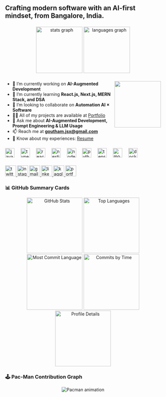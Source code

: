 <h2 align="left">Crafting modern software with an AI-first mindset, from Bangalore, India.</h2>

###

<div align="center">
  <img src="https://github-readme-stats.vercel.app/api?username=gouthamjs30&count_private=true&show_icons=true&theme=dracula&hide_border=false&include_all_commits=true&token=PAT_1" height="150" alt="stats graph" />
  <img src="https://github-readme-stats.vercel.app/api/top-langs?username=gouthamjs30&locale=en&hide_title=false&layout=compact&card_width=320&langs_count=6&theme=dracula&hide_border=false&token=PAT_1" height="150" alt="languages graph" />
</div>


###

<img align="right" height="150" src="https://i.imgflip.com/65efzo.gif"  />

###

- 🔭 I’m currently working on **AI-Augmented Development**  
- 🌱 I’m currently learning **React.js, Next.js, MERN Stack, and DSA**  
- 👯 I’m looking to collaborate on **Automation AI × Software**  
- 👨‍💻 All of my projects are available at [Portfolio](https://goutham-singh-protoflio.vercel.app/)  
- 💬 Ask me about **AI-Augmented Development, Prompt Engineering & LLM Usage**  
- 📫 Reach me at **goutham.jsx@gmail.com**  
- 📄 Know about my experiences: [Resume](https://resume.tiiny.site/)  

###

<div align="left">
  <img src="https://cdn.jsdelivr.net/gh/devicons/devicon/icons/javascript/javascript-original.svg" height="30" alt="javascript logo"  />
  <img width="12" />
  <img src="https://cdn.jsdelivr.net/gh/devicons/devicon/icons/typescript/typescript-original.svg" height="30" alt="typescript logo"  />
  <img width="12" />
  <img src="https://cdn.jsdelivr.net/gh/devicons/devicon/icons/react/react-original.svg" height="30" alt="react logo"  />
  <img width="12" />
  <img src="https://cdn.jsdelivr.net/gh/devicons/devicon/icons/nextjs/nextjs-original.svg" height="30" alt="nextjs logo"  />
  <img width="12" />
  <img src="https://cdn.jsdelivr.net/gh/devicons/devicon/icons/nodejs/nodejs-original.svg" height="30" alt="nodejs logo"  />
  <img width="12" />
  <img src="https://cdn.jsdelivr.net/gh/devicons/devicon/icons/python/python-original.svg" height="30" alt="python logo"  />
  <img width="12" />
  <img src="https://cdn.jsdelivr.net/gh/devicons/devicon/icons/tensorflow/tensorflow-original.svg" height="30" alt="tensorflow logo"  />
  <img width="12" />
  <img src="https://cdn.jsdelivr.net/gh/devicons/devicon/icons/mongodb/mongodb-original.svg" height="30" alt="mongodb logo"  />
  <img width="12" />
  <img src="https://cdn.jsdelivr.net/gh/devicons/devicon/icons/docker/docker-original.svg" height="30" alt="docker logo"  />
</div>

###

<div align="left">
  <a href="https://twitter.com/goutham__singh" target="_blank">
    <img src="https://img.shields.io/static/v1?message=Twitter&logo=twitter&label=&color=1DA1F2&logoColor=white&labelColor=&style=for-the-badge" height="35" alt="twitter logo"  />
  </a>
  <a href="https://instagram.com/gouthamm_30" target="_blank">
    <img src="https://img.shields.io/static/v1?message=Instagram&logo=instagram&label=&color=E4405F&logoColor=white&labelColor=&style=for-the-badge" height="35" alt="instagram logo"  />
  </a>
  <a href="mailto:goutham.jsx@gmail.com" target="_blank">
    <img src="https://img.shields.io/static/v1?message=Gmail&logo=gmail&label=&color=D14836&logoColor=white&labelColor=&style=for-the-badge" height="35" alt="gmail logo"  />
  </a>
  <a href="https://www.linkedin.com/in/goutham-singh-" target="_blank">
    <img src="https://img.shields.io/static/v1?message=LinkedIn&logo=linkedin&label=&color=0077B5&logoColor=white&labelColor=&style=for-the-badge" height="35" alt="linkedin logo"  />
  </a>
  <a href="https://kaggle.com/goutham645" target="_blank">
    <img src="https://img.shields.io/static/v1?message=Kaggle&logo=kaggle&label=&color=20BEFF&logoColor=white&labelColor=&style=for-the-badge" height="35" alt="kaggle logo"  />
  </a>
  <a href="https://goutham-singh-protoflio.vercel.app/" target="_blank">
    <img src="https://img.shields.io/static/v1?message=Portfolio&logo=google-chrome&label=&color=4285F4&logoColor=white&labelColor=&style=for-the-badge" height="35" alt="portfolio badge"  />
  </a>
</div>

###

### 📊 GitHub Summary Cards

<div align="center">
  <img src="http://github-profile-summary-cards.vercel.app/api/cards/stats?username=gouthamjs30&theme=dracula" height="180" alt="GitHub Stats"/>
  <img src="http://github-profile-summary-cards.vercel.app/api/cards/repos-per-language?username=gouthamjs30&theme=dracula" height="180" alt="Top Languages"/>
  <img src="http://github-profile-summary-cards.vercel.app/api/cards/most-commit-language?username=gouthamjs30&theme=dracula" height="180" alt="Most Commit Language"/>
  <img src="http://github-profile-summary-cards.vercel.app/api/cards/productive-time?username=gouthamjs30&theme=dracula" height="180" alt="Commits by Time"/>
  <img src="http://github-profile-summary-cards.vercel.app/api/cards/profile-details?username=gouthamjs30&theme=dracula" height="180" alt="Profile Details"/>
</div>

###

### 🕹️ Pac-Man Contribution Graph
<p align="center">
  <img src="https://31.media.tumblr.com/58e195aff3c04ae55c0c511f90f2c54a/tumblr_mvkjqnKN0t1rgajs9o1_500.gif" alt="Pacman animation"/>
</p>
